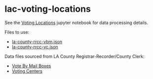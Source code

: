 # lac-voting-locations

See the [Voting Locations](https://github.com/LACMTA/lac-voting-locations/blob/main/voting_locations.ipynb) jupyter notebook for data processing details.

Files to use:
- [la-county-rrcc-vbm.json](https://lacmta.github.io/lac-voting-locations/la-county-rrcc-vbm.json)
- [la-county-rrcc-vc.json](https://lacmta.github.io/lac-voting-locations/la-county-rrcc-c.json)

Data files sourced from LA County Registrar-Recorder/County Clerk:
- [Vote By Mail Boxes](https://locator.lavote.gov/locations/vbm/?id=4324&culture=en)
- [Voting Centers](https://locator.lavote.gov/locations/vc/?id=4324&culture=en)